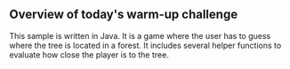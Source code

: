 ## Overview of today's warm-up challenge

This sample is written in Java. It is a game where the user has to guess where the tree is located in a forest. It includes several helper functions to evaluate how close the player is to the tree. 

